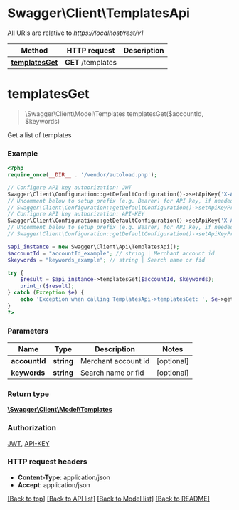 # Swagger\Client\TemplatesApi

All URIs are relative to *https://localhost/rest/v1*

Method | HTTP request | Description
------------- | ------------- | -------------
[**templatesGet**](TemplatesApi.md#templatesGet) | **GET** /templates | 


# **templatesGet**
> \Swagger\Client\Model\Templates templatesGet($accountId, $keywords)



Get a list of templates

### Example
```php
<?php
require_once(__DIR__ . '/vendor/autoload.php');

// Configure API key authorization: JWT
Swagger\Client\Configuration::getDefaultConfiguration()->setApiKey('X-Authorization-JWT', 'YOUR_API_KEY');
// Uncomment below to setup prefix (e.g. Bearer) for API key, if needed
// Swagger\Client\Configuration::getDefaultConfiguration()->setApiKeyPrefix('X-Authorization-JWT', 'Bearer');
// Configure API key authorization: API-KEY
Swagger\Client\Configuration::getDefaultConfiguration()->setApiKey('X-API-KEY', 'YOUR_API_KEY');
// Uncomment below to setup prefix (e.g. Bearer) for API key, if needed
// Swagger\Client\Configuration::getDefaultConfiguration()->setApiKeyPrefix('X-API-KEY', 'Bearer');

$api_instance = new Swagger\Client\Api\TemplatesApi();
$accountId = "accountId_example"; // string | Merchant account id
$keywords = "keywords_example"; // string | Search name or fid

try {
    $result = $api_instance->templatesGet($accountId, $keywords);
    print_r($result);
} catch (Exception $e) {
    echo 'Exception when calling TemplatesApi->templatesGet: ', $e->getMessage(), PHP_EOL;
}
?>
```

### Parameters

Name | Type | Description  | Notes
------------- | ------------- | ------------- | -------------
 **accountId** | **string**| Merchant account id | [optional]
 **keywords** | **string**| Search name or fid | [optional]

### Return type

[**\Swagger\Client\Model\Templates**](../Model/Templates.md)

### Authorization

[JWT](../../README.md#JWT), [API-KEY](../../README.md#API-KEY)

### HTTP request headers

 - **Content-Type**: application/json
 - **Accept**: application/json

[[Back to top]](#) [[Back to API list]](../../README.md#documentation-for-api-endpoints) [[Back to Model list]](../../README.md#documentation-for-models) [[Back to README]](../../README.md)

